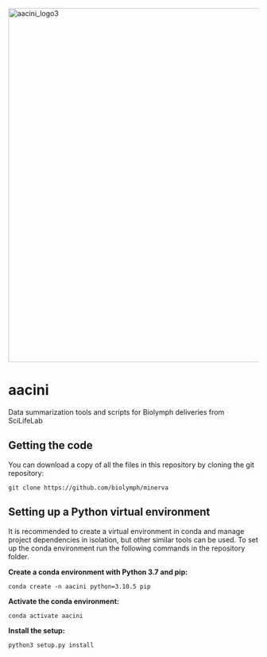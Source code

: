 <img width="713" alt="aacini_logo3" src="https://user-images.githubusercontent.com/78170591/182372880-17ffe77a-a390-4c6f-9bcc-5ba2c333926f.png">

# aacini
Data summarization tools and scripts for Biolymph deliveries from SciLifeLab

## Getting the code
You can download a copy of all the files in this repository by cloning the git repository:

`git clone https://github.com/biolymph/minerva`

## Setting up a Python virtual environment
It is recommended to create a virtual environment in conda and manage project dependencies in isolation, but other similar tools can be used. To set up the conda environment run the following commands in the repository folder.

**Create a conda environment with Python 3.7 and pip:**

`conda create -n aacini python=3.10.5 pip`

**Activate the conda environment:**

`conda activate aacini`

**Install the setup:**

`python3 setup.py install`
